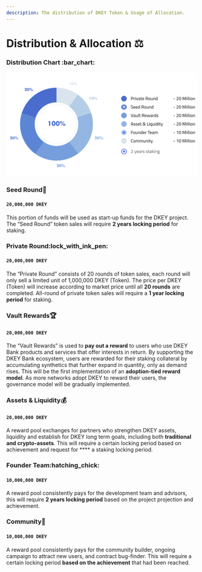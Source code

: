 ```yaml
---
description: The distribution of DKEY Token & Usage of Allocation.
---
```


# Distribution & Allocation ⚖️

### Distribution Chart  :bar\_chart:&#x20;

![Distribution of DKEY Tokens](../.gitbook/assets/chart.png)

### Seed Round:seedling:&#x20;

#### **`20,000,000 DKEY`**

This portion of funds will be used as start-up funds for the DKEY project. The “Seed Round” token sales will require **2 years locking period** for staking.&#x20;

### Private Round:lock\_with\_ink\_pen:&#x20;

#### **`20,000,000 DKEY`**

The “Private Round” consists of 20 rounds of token sales, each round will only sell a limited unit of 1,000,000 DKEY (Token). The price per DKEY (Token) will increase according to market price until all **20 rounds** are completed. All-round of private token sales will require a **1 year locking period** for staking.

### Vault Rewards:trophy:&#x20;

#### **`20,000,000 DKEY`**

The “Vault Rewards” is used to **pay out a reward** to users who use DKEY Bank products and services that offer interests in return. By supporting the DKEY Bank ecosystem, users are rewarded for their staking collateral by accumulating synthetics that further expand in quantity, only as demand rises. This will be the first implementation of an **adoption-tied reward model**. As more networks adopt DKEY to reward their users, the governance model will be gradually implemented.

### **Assets & Liquidity**:moneybag:&#x20;

#### **`20,000,000 DKEY`**

A reward pool exchanges for partners who strengthen DKEY assets, liquidity and establish for DKEY long term goals, including both **traditional and crypto-assets**.  This will require a certain locking period based on achievement and request for **** a staking locking period.

### **Founder Team**:hatching\_chick:&#x20;

#### **`10,000,000 DKEY`**

A reward pool consistently pays for the development team and advisors, this will require **2 years locking period** based on the project projection and achievement.

### Community:rose:&#x20;

#### **`10,000,000 DKEY`**

A reward pool consistently pays for the community builder, ongoing campaign to attract new users,  and contract bug-finder. This will require a certain locking period **based on the achievement** that had been reached.
